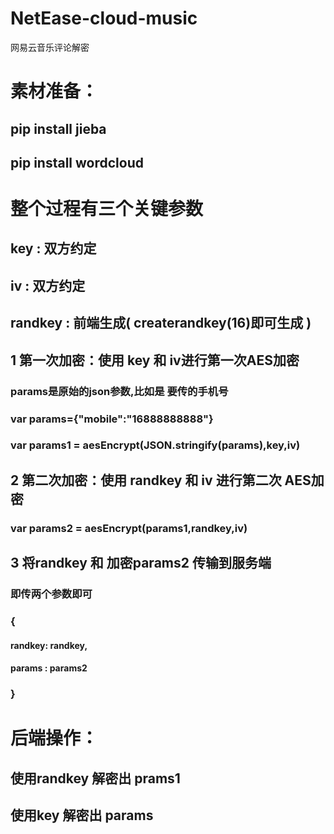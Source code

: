 # NetEase-cloud-music
网易云音乐评论解密

# 素材准备：
## pip install jieba
## pip install wordcloud

# 整个过程有三个关键参数
## key : 双方约定
## iv :  双方约定
## randkey : 前端生成( createrandkey(16)即可生成 )
## 1 第一次加密：使用 key 和 iv进行第一次AES加密
### params是原始的json参数,比如是 要传的手机号
### var params={"mobile":"16888888888"}
### var params1 = aesEncrypt(JSON.stringify(params),key,iv)
## 2 第二次加密：使用 randkey 和 iv 进行第二次 AES加密
### var params2 = aesEncrypt(params1,randkey,iv)
## 3 将randkey 和 加密params2 传输到服务端
### 即传两个参数即可
### {
   #### randkey: randkey,
   #### params : params2
### }
# 后端操作：
## 使用randkey 解密出 prams1
## 使用key     解密出 params
